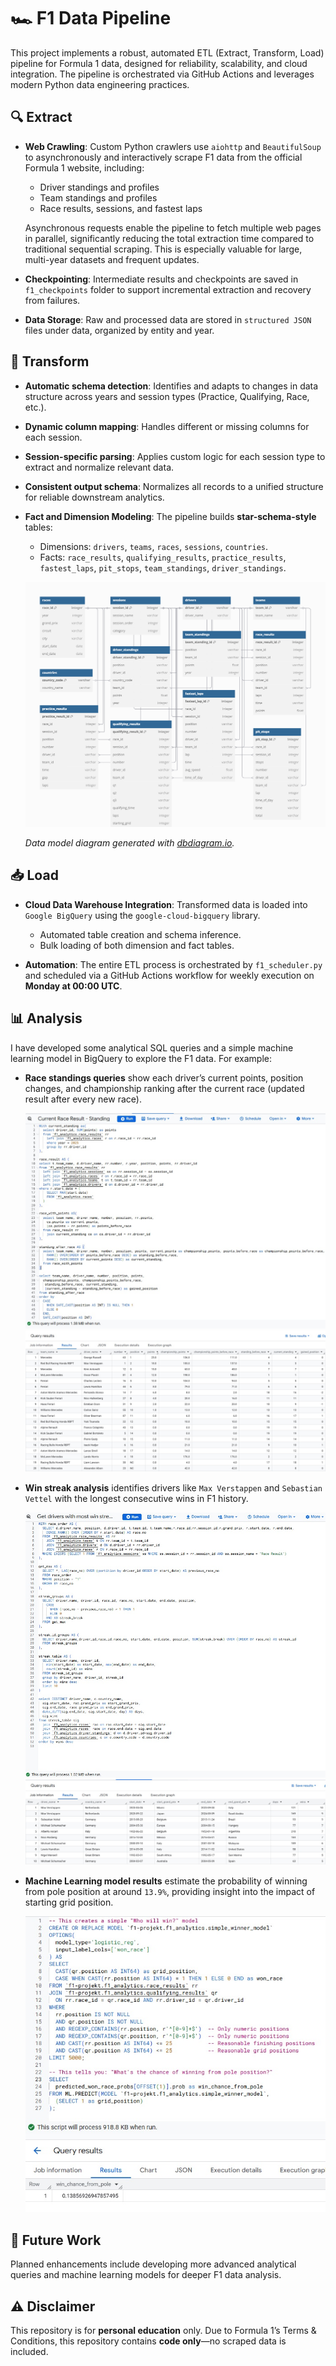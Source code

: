 # 🏎️ F1 Data Pipeline
This project implements a robust, automated ETL (Extract, Transform, Load) pipeline for Formula 1 data, designed for reliability, scalability, and cloud integration. The pipeline is orchestrated via GitHub Actions and leverages modern Python data engineering practices.

## 🔍 Extract
- **Web Crawling**: Custom Python crawlers use `aiohttp` and `BeautifulSoup` to asynchronously and interactively scrape F1 data from the official Formula 1 website, including:
    - Driver standings and profiles
    - Team standings and profiles
    - Race results, sessions, and fastest laps
  
  Asynchronous requests enable the pipeline to fetch multiple web pages in parallel, significantly reducing the total extraction time compared to traditional sequential scraping. This is especially valuable for large, multi-year datasets and frequent updates.

- **Checkpointing**: Intermediate results and checkpoints are saved in `f1_checkpoints` folder to support incremental extraction and recovery from failures.

- **Data Storage**: Raw and processed data are stored in `structured JSON` files under data, organized by entity and year.

## 🔄 Transform
- **Automatic schema detection**: Identifies and adapts to changes in data structure across years and session types (Practice, Qualifying, Race, etc.).
  
- **Dynamic column mapping**: Handles different or missing columns for each session.
  
- **Session-specific parsing**: Applies custom logic for each session type to extract and normalize relevant data.
  
- **Consistent output schema**: Normalizes all records to a unified structure for reliable downstream analytics.

- **Fact and Dimension Modeling**: The pipeline builds **star-schema-style** tables:
  - Dimensions: `drivers`, `teams`, `races`, `sessions`, `countries`.
  - Facts: `race_results`, `qualifying_results`, `practice_results`, `fastest_laps`, `pit_stops`, `team_standings`, `driver_standings`.
    
  ![Data Model](https://github.com/goviet2002/F1/blob/main/images/DataModel.png)

  *Data model diagram generated with [dbdiagram.io](https://dbdiagram.io).*

## 📥 Load
- **Cloud Data Warehouse Integration**: Transformed data is loaded into `Google BigQuery` using the `google-cloud-bigquery` library.
  - Automated table creation and schema inference.
  - Bulk loading of both dimension and fact tables.
  
- **Automation**: The entire ETL process is orchestrated by `f1_scheduler.py` and scheduled via a GitHub Actions workflow for weekly execution on **Monday at 00:00 UTC**.

## 📊 Analysis
I have developed some analytical SQL queries and a simple machine learning model in BigQuery to explore the F1 data. For example:
- **Race standings queries** show each driver’s current points, position changes, and championship ranking after the current race (updated result after every new race).
  
  ![Query](https://github.com/goviet2002/F1/blob/main/images/Current%20Race%20Result%20-%20Standing_query.jpg)
  ![Query Result](https://github.com/goviet2002/F1/blob/main/images/Current%20Race%20Result%20-%20Standing_result.jpg)

- **Win streak analysis** identifies drivers like `Max Verstappen` and `Sebastian Vettel` with the longest consecutive wins in F1 history.
  
  ![Query](https://github.com/goviet2002/F1/blob/main/images/driver_most_streaks_query.jpg)
  ![Query Result](https://github.com/goviet2002/F1/blob/main/images/driver_most_streaks_result.jpg)

- **Machine Learning model results** estimate the probability of winning from pole position at around `13.9%`, providing insight into the impact of starting grid position.
  
  ![ML Model](https://github.com/goviet2002/F1/blob/main/images/ML_predict_winner_from_pole.jpg)

## 🚧 Future Work
Planned enhancements include developing more advanced analytical queries and machine learning models for deeper F1 data analysis.


## ⚠️ Disclaimer
This repository is for **personal education** only. 
Due to Formula 1’s Terms & Conditions, this repository contains **code only**—no scraped data is included.  
